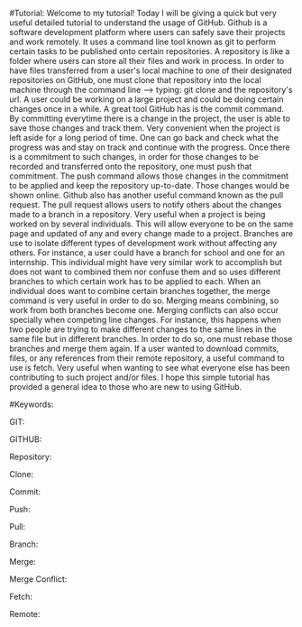 #Tutorial:
Welcome to my tutorial!
Today I will be giving a quick but very useful detailed
 tutorial to understand the usage of GitHub. 
 Github is a software development platform where users can
 safely save their projects and work remotely. It uses a command line tool
 known as git to perform certain tasks to be published onto 
 certain repositories. A repository is like a folder where users
 can store all their files and work in process. In order to have
 files transferred from a user's local machine to one of their
 designated repositories on GitHub, one must clone that repository
 into the local machine through the command line --> typing:
 git clone and the repository's url. A user could be working on a large
 project and could be doing certain changes once in a while. A great tool
 GitHub has is the commit command. By committing everytime there is
 a change in the project, the user is able to save those changes and 
 track them. Very convenient when the project is left aside for a long
 period of time. One can go back and check what the progress was and
 stay on track and continue with the progress. Once there is a commitment to
 such changes, in order for those changes to be recorded and transferred
 onto the repository, one must push that commitment. The push command 
 allows those changes in the commitment to be applied and keep the
 repository up-to-date. Those changes would be shown online. Github also
 has another useful command known as the pull request. The pull request
 allows users to notify others about the changes made to a branch in a 
 repository. Very useful when a project is being worked on by several 
 individuals. This will allow everyone to be on the same page and updated
 of any and every change made to a project. Branches are use to isolate
 different types of development work without affecting any others. For instance,
 a user could have a branch for school and one for an internship. This
 individual might have very similar work to accomplish but does not want to
 combined them nor confuse them and so uses different branches to which
 certain work has to be applied to each. When an individual does want to
 combine certain branches together, the merge command is very useful
 in order to do so. Merging means combining, so work from both branches become
 one. Merging conflicts can also occur specially when competing line changes. 
 For instance, this happens when two people are trying to make different changes to
 the same lines in the same file but in different branches. In order to do so, one must
 rebase those branches and merge them again. If a user wanted to download commits, files, or
 any references from their remote repository, a useful command to use
 is fetch. Very useful when wanting to see what everyone else has been contributing
 to such project and/or files. 
 I hope this simple tutorial has provided a general idea to those who
 are new to using GitHub. 
 

#Keywords:

GIT:

GITHUB:

Repository:

Clone:

Commit:

Push:

Pull:

Branch:

Merge:

Merge Conflict:

Fetch:

Remote:
